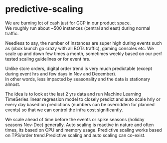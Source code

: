 # predictive-scaling


We are burning lot of cash just for GCP in our product space.  
We roughly run about ~500 instances (central and east) during normal traffic. 

Needless to say, the number of instances are super high during events such as (xbox launch go crazy with all BOTs traffic), 
gaming consoles etc. We scale up and down few times a month, sometimes weekly based on our perf tested scaling guidelines or for event hrs.

Unlike store orders, digital order trend is very much predictable (except during event hrs and few days in Nov and December).  
In other words, less impacted by seasonality and the data is stationary almost.

The idea is to look at the last 2 yrs data and run Machine Learning TimeSeries linear regression model 
to closely predict and auto scale hrly or every day based on predictions (numbers can be overridden for planned events) 
so that we can control the infra cost significantly. 

We scale ahead of time before the events or spike seasons (holiday seasons Nov-Dec) generally. Auto scaling is reactive in nature
and often times, its based on CPU and memory usage. 
Predictive scaling works based on TPS/order trend.Predictive scaling and auto scaling can co-exist.
